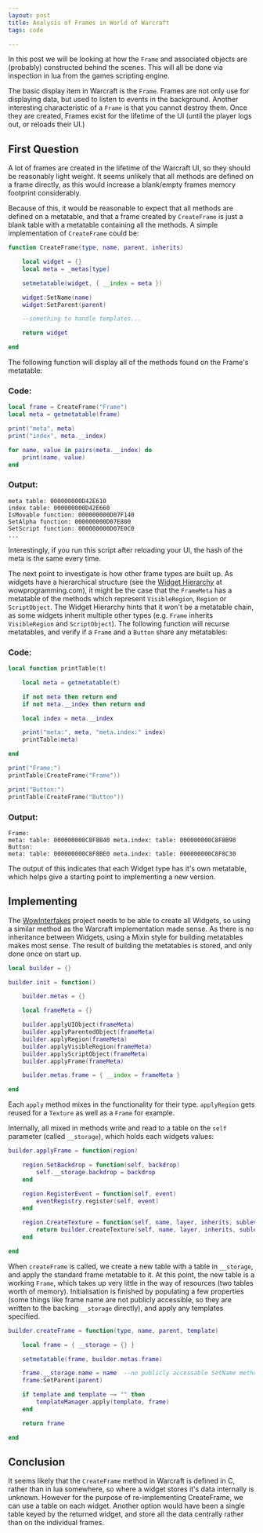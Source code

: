```yaml
---
layout: post
title: Analysis of Frames in World of Warcraft
tags: code

---
```


In this post we will be looking at how the `Frame` and associated objects are (probably) constructed behind the scenes.  This will all be done via inspection in lua from the games scripting engine.

The basic display item in Warcraft is the `Frame`.  Frames are not only use for displaying data, but used to listen to events in the background.  Another interesting characteristic of a `Frame` is that you cannot destroy them.  Once they are created, Frames exist for the lifetime of the UI (until the player logs out, or reloads their UI.)

First Question
---

A lot of frames are created in the lifetime of the Warcraft UI, so they should be reasonably light weight.  It seems unlikely that all methods are defined on a frame directly, as this would increase a blank/empty frames memory footprint considerably.

Because of this, it would be reasonable to expect that all methods are defined on a metatable, and that a frame created by `CreateFrame` is just a blank table with a metatable containing all the methods.  A simple implementation of `CreateFrame` could be:

```lua
function CreateFrame(type, name, parent, inherits)

	local widget = {}
	local meta = _metas[type]

	setmetatable(widget, { __index = meta })

	widget:SetName(name)
	widget:SetParent(parent)

	--something to handle templates...

	return widget

end
```

The following function will display all of the methods found on the Frame's metatable:

### Code:

```lua
local frame = CreateFrame("Frame")
local meta = getmetatable(frame)

print("meta", meta)
print("index", meta.__index)

for name, value in pairs(meta.__index) do
	print(name, value)
end
```

### Output:

	meta table: 000000000D42E610
	index table: 000000000D42E660
	IsMovable function: 000000000D07F140
	SetAlpha function: 000000000D07E800
	SetScript function: 000000000D07E0C0
	...

Interestingly, if you run this script after reloading your UI, the hash of the meta is the same every time.

The next point to investigate is how other frame types are built up.  As widgets have a hierarchical structure (see the [Widget Hierarchy][1] at wowprogramming.com), it might be the case that the `FrameMeta` has a metatable of the methods which represent `VisibleRegion`, `Region` or `ScriptObject`. The Widget Hierarchy hints that it won't be a metatable chain, as some widgets inherit multiple other types (e.g. `Frame` inherits `VisibleRegion` and `ScriptObject`).  The following function will recurse metatables, and verify if a `Frame` and a `Button` share any metatables:

### Code:

```lua
local function printTable(t)

	local meta = getmetatable(t)

	if not meta then return end
	if not meta.__index then return end

	local index = meta.__index

	print("meta:", meta, "meta.index:" index)
	printTable(meta)

end

print("Frame:")
printTable(CreateFrame("Frame"))

print("Button:")
printTable(CreateFrame("Button"))
```

### Output:

	Frame:
	meta: table: 000000000C8F8B40 meta.index: table: 000000000C8F8B90
	Button:
	meta: table: 000000000C8F8BE0 meta.index: table: 000000000C8F8C30

The output of this indicates that each Widget type has it's own metatable, which helps give a starting point to implementing a new version.

Implementing
---

The [WowInterfakes][2] project needs to be able to create all Widgets, so using a similar method as the Warcraft implementation made sense.  As there is no inheritance between Widgets, using a Mixin style for building metatables makes most sense.  The result of building the metatables is stored, and only done once on start up.

```lua
local builder = {}

builder.init = function()

	builder.metas = {}

	local frameMeta = {}

	builder.applyUIObject(frameMeta)
	builder.applyParentedObject(frameMeta)
	builder.applyRegion(frameMeta)
	builder.applyVisibleRegion(frameMeta)
	builder.applyScriptObject(frameMeta)
	builder.applyFrame(frameMeta)

	builder.metas.frame = { __index = frameMeta }

end
```

Each `apply` method mixes in the functionality for their type.  `applyRegion` gets reused for a `Texture` as well as a `Frame` for example.

Internally, all mixed in methods write and read to a table on the `self` parameter (called `__storage`), which holds each widgets values:

```lua
builder.applyFrame = function(region)

	region.SetBackdrop = function(self, backdrop)
		self.__storage.backdrop = backdrop
	end

	region.RegisterEvent = function(self, event)
		eventRegistry.register(self, event)
	end

	region.CreateTexture = function(self, name, layer, inherits, sublevel)
		return builder.createTexture(self, name, layer, inherits, sublevel)
	end

end
```

When `createFrame` is called, we create a new table with a table in `__storage`, and apply the standard frame metatable to it.  At this point, the new table is a working `Frame`, which takes up very little in the way of resources (two tables worth of memory).  Initialisation is finished by populating a few properties (some things like frame name are not publicly accessible, so they are written to the backing `__storage` directly), and apply any templates specified.

```lua
builder.createFrame = function(type, name, parent, template)

	local frame = { __storage = {} }

	setmetatable(frame, builder.metas.frame)

	frame.__storage.name = name  --no publicly accessable SetName method()
	frame:SetParent(parent)

	if template and template ~= "" then
		templateManager.apply(template, frame)
	end

	return frame

end
```


Conclusion
---

It seems likely that the `CreateFrame` method in Warcraft is defined in C, rather than in lua somewhere, so where a widget stores it's data internally is unknown.  However for the purpose of re-implementing CreateFrame, we can use a table on each widget.  Another option would have been a single table keyed by the returned widget, and store all the data centrally rather than on the individual frames.




[1]: http://wowprogramming.com/docs/widgets_hierarchy
[2]: https://github.com/Pondidum/WowInterfakes